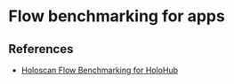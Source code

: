 # Flow benchmarking for apps

## References
* [Holoscan Flow Benchmarking for HoloHub](https://github.com/nvidia-holoscan/holohub/tree/main/benchmarks/holoscan_flow_benchmarking#holoscan-flow-benchmarking-for-holohub)

